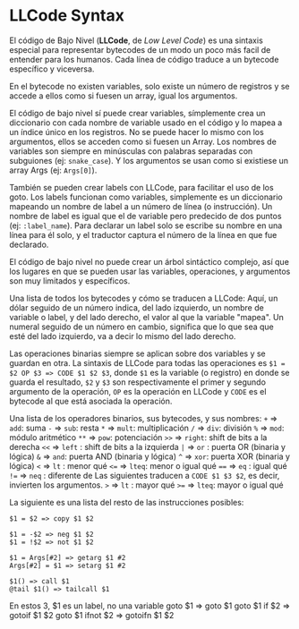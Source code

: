 # LLCode Syntax

El código de Bajo Nivel (__LLCode__, de _Low Level Code_) es una sintaxis
especial para representar bytecodes de un modo un poco más facil de entender
para los humanos. Cada línea de código traduce a un bytecode específico
y viceversa.

En el bytecode no existen variables, solo existe un número de registros y se
accede a ellos como si fuesen un array, igual los argumentos.

El código de bajo nivel sí puede crear variables, símplemente crea un
diccionario con cada nombre de variable usado en el código y lo mapea a un
índice único en los registros. No se puede hacer lo mismo con los argumentos,
ellos se acceden como si fuesen un Array. Los nombres de variables son siempre
en minúsculas con palabras separadas con subguiones (ej: `snake_case`). Y los
argumentos se usan como si existiese un array Args (ej: `Args[0]`).

También se pueden crear labels con LLCode, para facilitar el uso de los goto.
Los labels funcionan como variables, simplemente es un diccionario mapeando
un nombre de label a un número de línea (o instrucción). Un nombre de label
es igual que el de variable pero predecido de dos puntos (ej: `:label_name`).
Para declarar un label solo se escribe su nombre en una línea para él solo,
y el traductor captura el número de la línea en que fue declarado.

El código de bajo nivel no puede crear un árbol sintáctico complejo, así que
los lugares en que se pueden usar las variables, operaciones, y argumentos
son muy limitados y específicos.

Una lista de todos los bytecodes y cómo se traducen a LLCode:
Aquí, un dólar seguido de un número indica, del lado izquierdo, un nombre de
variable o label, y del lado derecho, el valor al que la variable "mapea".
Un numeral seguido de un número en cambio, significa que lo que sea que esté
del lado izquierdo, va a decir lo mismo del lado derecho.

Las operaciones binarias siempre se aplican sobre dos variables y se guardan
en otra. La sintaxis de LLCode para todas las operaciones es
`$1 = $2 OP $3 => CODE $1 $2 $3`, donde `$1` es la variable (o registro) en
donde se guarda el resultado, `$2` y `$3` son  respectivamente el primer y
segundo argumento de la operación, `OP` es la operación en LLCode y `CODE`
es el bytecode al que está asociada la operación.

Una lista de los operadores binarios, sus bytecodes, y sus nombres:
`+` => `add`: suma
`-` => `sub`: resta
`*` => `mult`: multiplicación
`/` => `div`: división
`%` => `mod`: módulo aritmético
`**` => `pow`: potenciación
`>>` => `right`: shift de bits a la derecha
`<<` => `left` : shift de bits a la izquierda
`|` => `or` : puerta OR  (binaria y lógica)
`&` => `and`: puerta AND (binaria y lógica)
`^` => `xor`: puerta XOR (binaria y lógica)
`<`  => `lt`  : menor qué
`<=` => `lteq`: menor o igual qué
`==` => `eq`  : igual qué
`!=` => `neq` : diferente de
  Las siguientes traducen a `CODE $1 $3 $2`, es decir, invierten los argumentos.
`>`  => `lt`  : mayor qué
`>=` => `lteq`: mayor o igual qué

La siguiente es una lista del resto de las instrucciones posibles:

    $1 = $2 => copy $1 $2

    $1 = -$2 => neg $1 $2
    $1 = !$2 => not $1 $2

    $1 = Args[#2] => getarg $1 #2
    Args[#2] = $1 => setarg $1 #2

    $1() => call $1
    @tail $1() => tailcall $1

  En estos 3, $1 es un label, no una variable
    goto $1 => goto $1
    goto $1 if $2 => gotoif $1 $2
    goto $1 ifnot $2 => gotoifn $1 $2


